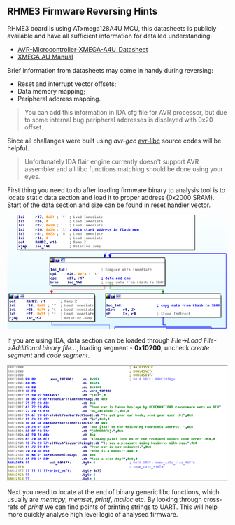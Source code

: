 ## RHME3 Firmware Reversing Hints

RHME3 board is using ATxmega128A4U MCU, this datasheets is publicly available and have all sufficient information for detailed understanding:

- [AVR-Microcontroller-XMEGA-A4U_Datasheet](http://ww1.microchip.com/downloads/en/DeviceDoc/Atmel-8387-8-and16-bit-AVR-Microcontroller-XMEGA-A4U_Datasheet.pdf)
- [XMEGA AU Manual](https://eewiki.net/download/attachments/31588436/XMEGA-AU_Manual.pdf)

Brief information from datasheets may come in handy during reversing:

- Reset and interrupt vector offsets;
- Data memory mapping;
- Peripheral address mapping.


> You can add this information in IDA cfg file for AVR processor, but due to some internal bug peripheral addresses is displayed with 0x20 offset.

Since all challanges were built using *avr-gcc* [avr-libc](https://github.com/vancegroup-mirrors/avr-libc/tree/master/avr-libc) source codes will be helpful.

> Unfortunately IDA flair engine currently doesn't support AVR assembler and all libc functions matching should be done using your eyes.

First thing you need to do after loading firmware binary to analysis tool is to locate static data section and load it to proper address (0x2000 SRAM). Start of the data section and size can be found in reset handler vector.

![data](images/data_init1.png)

If you are using IDA, data section can be loaded through *File*->*Load File*->*Additional binary file...*, loading segment - **0x10200**, uncheck *create segment* and *code segment*.

![data](images/data_init2.png)

Next you need to locate at the end of binary generic libc functions, which usually are *memcpy*, *memset*, *printf*, *malloc* etc. By looking through cross-refs of *printf* we can find points of printing strings to UART. This will help more quickly analyse high level logic of analysed firmware.
